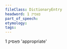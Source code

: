 ```yaml
---
fileClass: DictionaryEntry
headword: פּאַסיק 1
part_of_speech: 
etymology: 
tags: 
---
```

פּאַסיק 1
'appropriate'